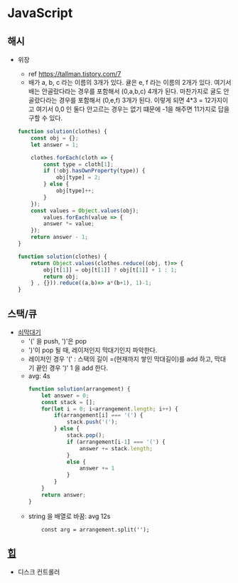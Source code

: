 # JavaScript

## 해시
* 위장
    * ref https://tallman.tistory.com/7
    * 배가 a, b, c 라는 이름의 3개가 있다.
      귤은 e, f 라는 이름의 2개가 있다.
      여기서 배는 안골랐다라는 경우를 포함해서 (0,a,b,c) 4개가 된다. 
      마찬가지로 귤도 안골랐다라는 경우를 포함해서 (0,e,f) 3개가 된다.
      이렇게 되면 4*3 =  12가지이고 여기서 0,0 인 둘다 안고르는 경우는 없기 떄문에 -1을 해주면 11가지로 답을 구할 수 있다.
      
    ```javascript
    function solution(clothes) {
        const obj = {};
        let answer = 1;
    
        clothes.forEach(cloth => {
            const type = cloth[1];
            if (!obj.hasOwnProperty(type)) {
                obj[type] = 2;
            } else {
                obj[type]++;
            }
        });
        const values = Object.values(obj);
            values.forEach(value => {
            answer *= value;
        });     
        return answer - 1;
    }
    ```
    ```javascript
    function solution(clothes) {
        return Object.values(clothes.reduce((obj, t)=> {
            obj[t[1]] = obj[t[1]] ? obj[t[1]] + 1 : 1;
            return obj;
        } , {})).reduce((a,b)=> a*(b+1), 1)-1;    
    }
    ```
  
## 스택/큐
* [쇠막대기](https://velog.io/@kimtaeeeny/%ED%94%84%EB%A1%9C%EA%B7%B8%EB%9E%98%EB%A8%B8%EC%8A%A4-%EC%87%A0%EB%A7%89%EB%8C%80%EA%B8%B0-javascript)
    * '(' 을 push, ')'은 pop
    * ')'이 pop 될 때, 레이저인지 막대기인지 파악한다.
    * 레이저인 경우 '(' : 스택의 길이 =(현재까지 쌓인 막대길이)를 add 하고, 막대기 끝인 경우 ')' 1 을 add 한다.
    * avg: 4s
        ```javascript
        function solution(arrangement) {
            let answer = 0;
            const stack = [];
            for(let i = 0; i<arrangement.length; i++) {
                if(arrangement[i] === '(') {
                    stack.push('(');
                } else {
                    stack.pop();
                    if (arrangement[i-1] === '(') {
                        answer += stack.length;
                    }
                    else {
                        answer += 1
                    }
                }
            }
            return answer;
        }
        ```
  * string 을 배열로 바꿈: avg 12s
    ```
        const arg = arrangement.split('');
    
    ```

## [힙](https://gmlwjd9405.github.io/2018/05/10/data-structure-heap.html)
* 디스크 컨트롤러

